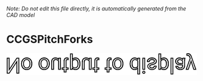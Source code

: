 ###### Note: Do not edit this file directly, it is automatically generated from the CAD model

# CCGSPitchForks

![](/project.svg)



 

